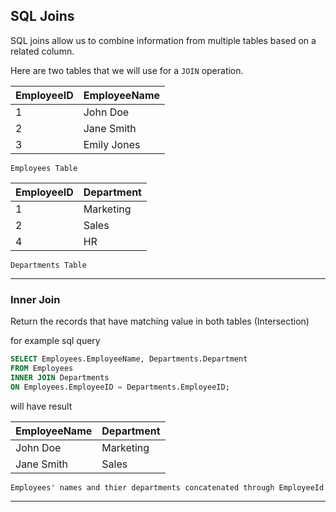 ## SQL Joins
SQL joins allow us to combine information from multiple tables based on a related column. 

Here are two tables that we will use for a `JOIN` operation.

| EmployeeID | EmployeeName |
|------------|--------------|
| 1          | John Doe     |
| 2          | Jane Smith   |
| 3          | Emily Jones  |

`Employees Table`


| EmployeeID | Department   |
|------------|--------------|
| 1          | Marketing    |
| 2          | Sales        |
| 4          | HR           |

`Departments Table`

---  
### Inner Join 
Return the records that have matching value in both tables (Intersection)

for example sql query
```sql
SELECT Employees.EmployeeName, Departments.Department
FROM Employees
INNER JOIN Departments
ON Employees.EmployeeID = Departments.EmployeeID;
```

will have result 

| EmployeeName | Department |
|--------------|------------|
| John Doe     | Marketing  |
| Jane Smith   | Sales      |

`Employees' names and thier departments concatenated through EmployeeId`

---

